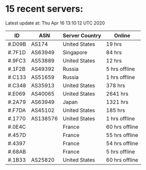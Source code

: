 # 15 recent servers:

Latest update at: Thu Apr 16 13:10:12 UTC 2020

| ID | ASN | Server Country | Online |
| -- | --- | -------------- | ------ |
| #.D09B | AS174 | United States | 19 hrs |
| #.7F1D | AS63949 | Singapore | 84 hrs |
| #.9FC3 | AS53889 | United States | 12 hrs |
| #.1F2B | AS49392 | Russia | 5 hrs offline |
| #.C133 | AS51659 | Russia | 1 hrs offline |
| #.C348 | AS35913 | United States | 378 hrs |
| #.E069 | AS40065 | United States | 2641 hrs |
| #.2A79 | AS63949 | Japan | 1321 hrs |
| #.F7DA | AS45102 | United States | 185 hrs |
| #.1770 | AS138576 | United States | 1 hrs offline |
| #.0E4C |  | France | 60 hrs offline |
| #.457D |  | France | 55 hrs offline |
| #.4397 |  | France | 54 hrs offline |
| #.68AB |  | France | 5 hrs offline |
| #.1B33 | AS25820 | United States | 60 hrs offline |

